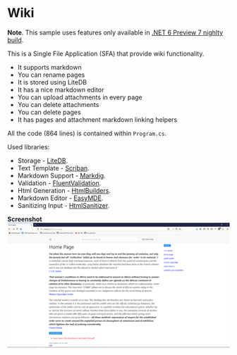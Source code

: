 # Wiki

**Note**. This sample uses features only available in [.NET 6 Preview 7 nighlty build](https://github.com/dotnet/installer). 

This is a Single File Application (SFA) that provide wiki functionality.

- It supports markdown
- You can rename pages
- It is stored using LiteDB
- It has a nice markdown editor
- You can upload attachments in every page
- You can delete attachments
- You can delete pages
- It has pages and attachment markdown linking helpers

All the code (864 lines) is contained within `Program.cs`. 

Used libraries:

* Storage - [LiteDB](https://github.com/mbdavid/LiteDB).
* Text Template - [Scriban](https://github.com/lunet-io/scriban).
* Markdown Support - [Markdig](https://github.com/lunet-io/markdig).
* Validation - [FluentValidation](https://github.com/FluentValidation/FluentValidation).
* Html Generation - [HtmlBuilders](https://github.com/amoerie/HtmlBuilders).
* Markdown Editor - [EasyMDE](https://github.com/Ionaru/easy-markdown-editor).
* Sanitizing Input - [HtmlSanitizer](https://github.com/mganss/HtmlSanitizer).

**Screenshot**
![screenshot of the running wiki](fanon.png)